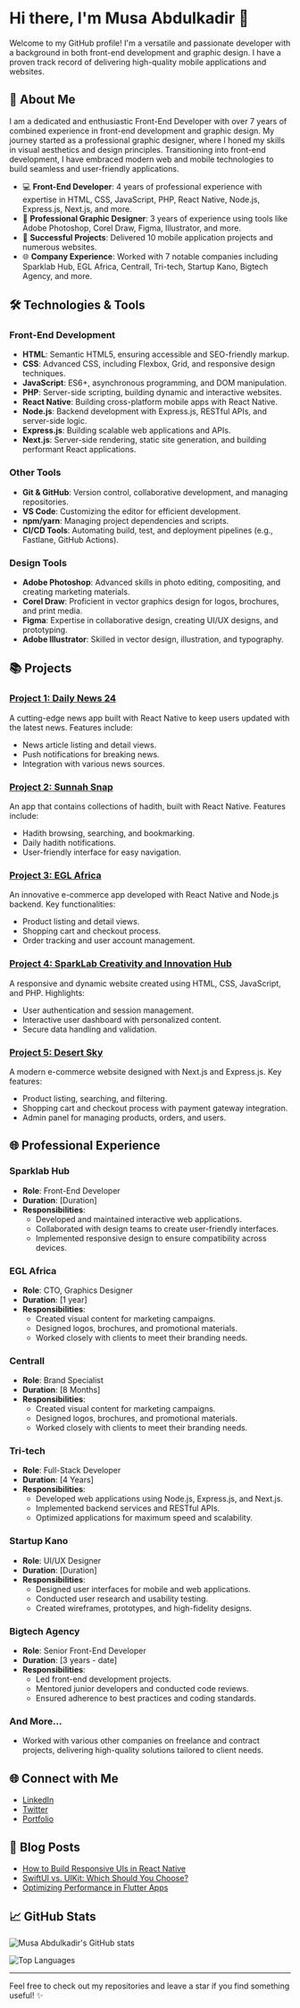 # Hi there, I'm Musa Abdulkadir 👋

Welcome to my GitHub profile! I'm a versatile and passionate developer with a background in both front-end development and graphic design. I have a proven track record of delivering high-quality mobile applications and websites.

## 🚀 About Me

I am a dedicated and enthusiastic Front-End Developer with over 7 years of combined experience in front-end development and graphic design. My journey started as a professional graphic designer, where I honed my skills in visual aesthetics and design principles. Transitioning into front-end development, I have embraced modern web and mobile technologies to build seamless and user-friendly applications.

- 💻 **Front-End Developer**: 4 years of professional experience with expertise in HTML, CSS, JavaScript, PHP, React Native, Node.js, Express.js, Next.js, and more.
- 🎨 **Professional Graphic Designer**: 3 years of experience using tools like Adobe Photoshop, Corel Draw, Figma, Illustrator, and more.
- 🌟 **Successful Projects**: Delivered 10 mobile application projects and numerous websites.
- 🌐 **Company Experience**: Worked with 7 notable companies including Sparklab Hub, EGL Africa, Centrall, Tri-tech, Startup Kano, Bigtech Agency, and more.

## 🛠️ Technologies & Tools

### Front-End Development
- **HTML**: Semantic HTML5, ensuring accessible and SEO-friendly markup.
- **CSS**: Advanced CSS, including Flexbox, Grid, and responsive design techniques.
- **JavaScript**: ES6+, asynchronous programming, and DOM manipulation.
- **PHP**: Server-side scripting, building dynamic and interactive websites.
- **React Native**: Building cross-platform mobile apps with React Native.
- **Node.js**: Backend development with Express.js, RESTful APIs, and server-side logic.
- **Express.js**: Building scalable web applications and APIs.
- **Next.js**: Server-side rendering, static site generation, and building performant React applications.

### Other Tools
- **Git & GitHub**: Version control, collaborative development, and managing repositories.
- **VS Code**: Customizing the editor for efficient development.
- **npm/yarn**: Managing project dependencies and scripts.
- **CI/CD Tools**: Automating build, test, and deployment pipelines (e.g., Fastlane, GitHub Actions).

### Design Tools
- **Adobe Photoshop**: Advanced skills in photo editing, compositing, and creating marketing materials.
- **Corel Draw**: Proficient in vector graphics design for logos, brochures, and print media.
- **Figma**: Expertise in collaborative design, creating UI/UX designs, and prototyping.
- **Adobe Illustrator**: Skilled in vector design, illustration, and typography.

## 📚 Projects

### [Project 1: Daily News 24](https://play.google.com/store/apps/details?id=com.designer_dev.dailynews24&pcampaignid=web_share)
A cutting-edge news app built with React Native to keep users updated with the latest news. Features include:
- News article listing and detail views.
- Push notifications for breaking news.
- Integration with various news sources.

### [Project 2: Sunnah Snap](https://play.google.com/store/apps/details?id=com.itsbgold.SunnahSnap)
An app that contains collections of hadith, built with React Native. Features include:
- Hadith browsing, searching, and bookmarking.
- Daily hadith notifications.
- User-friendly interface for easy navigation.

### [Project 3: EGL Africa](https://play.google.com/store/apps/details?id=co.median.android.ryxzjo&pcampaignid=web_share)
An innovative e-commerce app developed with React Native and Node.js backend. Key functionalities:
- Product listing and detail views.
- Shopping cart and checkout process.
- Order tracking and user account management.

### [Project 4: SparkLab Creativity and Innovation Hub](https://sparklabhub.com/)
A responsive and dynamic website created using HTML, CSS, JavaScript, and PHP. Highlights:
- User authentication and session management.
- Interactive user dashboard with personalized content.
- Secure data handling and validation.

### [Project 5: Desert Sky](http://desertsky.space/)
A modern e-commerce website designed with Next.js and Express.js. Key features:
- Product listing, searching, and filtering.
- Shopping cart and checkout process with payment gateway integration.
- Admin panel for managing products, orders, and users.

## 🌐 Professional Experience

### Sparklab Hub
- **Role**: Front-End Developer
- **Duration**: [Duration]
- **Responsibilities**:
  - Developed and maintained interactive web applications.
  - Collaborated with design teams to create user-friendly interfaces.
  - Implemented responsive design to ensure compatibility across devices.

### EGL Africa
- **Role**: CTO, Graphics Designer
- **Duration**: [1 year]
- **Responsibilities**:
  - Created visual content for marketing campaigns.
  - Designed logos, brochures, and promotional materials.
  - Worked closely with clients to meet their branding needs.

### Centrall
- **Role**: Brand Specialist 
- **Duration**: [8 Months]
- **Responsibilities**:
  - Created visual content for marketing campaigns.
  - Designed logos, brochures, and promotional materials.
  - Worked closely with clients to meet their branding needs.


### Tri-tech
- **Role**: Full-Stack Developer
- **Duration**: [4 Years]
- **Responsibilities**:
  - Developed web applications using Node.js, Express.js, and Next.js.
  - Implemented backend services and RESTful APIs.
  - Optimized applications for maximum speed and scalability.

### Startup Kano
- **Role**: UI/UX Designer
- **Duration**: [Duration]
- **Responsibilities**:
  - Designed user interfaces for mobile and web applications.
  - Conducted user research and usability testing.
  - Created wireframes, prototypes, and high-fidelity designs.

### Bigtech Agency
- **Role**: Senior Front-End Developer
- **Duration**: [3 years - date]
- **Responsibilities**:
  - Led front-end development projects.
  - Mentored junior developers and conducted code reviews.
  - Ensured adherence to best practices and coding standards.

### And More...
- Worked with various other companies on freelance and contract projects, delivering high-quality solutions tailored to client needs.

## 🌐 Connect with Me

- [LinkedIn](https://www.linkedin.com/in/musa-abdulkadir-b9b77a261/)
- [Twitter](https://www.linkedin.com/in/musa-abdulkadir-b9b77a261/)
- [Portfolio](https://designerme.com)

## 📝 Blog Posts

- [How to Build Responsive UIs in React Native](https://yourblog.com/responsive-ui-react-native)
- [SwiftUI vs. UIKit: Which Should You Choose?](https://yourblog.com/swiftui-vs-uikit)
- [Optimizing Performance in Flutter Apps](https://yourblog.com/optimizing-flutter-performance)

## 📈 GitHub Stats

![Musa Abdulkadir's GitHub stats](https://github-readme-stats.vercel.app/api?username=yourusername&show_icons=true&theme=radical)

![Top Languages](https://github-readme-stats.vercel.app/api/top-langs/?username=yourusername&layout=compact&theme=radical)

---

Feel free to check out my repositories and leave a star if you find something useful! ✨
